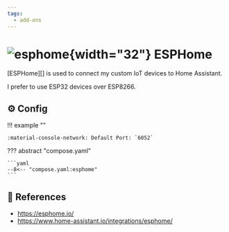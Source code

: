 ```yaml
---
tags:
  - add-ons
---
```

# ![esphome](https://cdn.jsdelivr.net/gh/selfhst/icons/png/esphome.png){width="32"} ESPHome

[ESPHome][] is used to connect my custom IoT devices to Home Assistant.

I prefer to use ESP32 devices over ESP8266.

## :gear: Config

!!! example ""

    :material-console-network: Default Port: `6052`

??? abstract "compose.yaml"

    ```yaml
    --8<-- "compose.yaml:esphome"
    ```

## :link: References

- <https://esphome.io/>
- <https://www.home-assistant.io/integrations/esphome/>

[1]: <https://esphome.io/>
